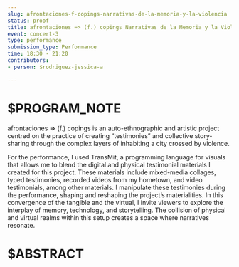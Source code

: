 ```yaml
---
slug: afrontaciones-f-copings-narrativas-de-la-memoria-y-la-violencia
status: proof
title: afrontaciones => (f.) copings Narrativas de la Memoria y la Violencia del habitar
event: concert-3
type: performance
submission_type: Performance
time: 18:30 - 21:20
contributors:
- person: $rodriguez-jessica-a

---
```


# $PROGRAM_NOTE

afrontaciones => (f.) copings is an auto-ethnographic and artistic project centred on the practice of creating
“testimonies” and collective story-sharing through the complex layers of inhabiting a city crossed by violence.

For the performance, I used TransMit, a programming language for visuals that allows me to blend the digital
and physical testimonial materials I created for this project. These materials include mixed-media collages, typed
testimonies, recorded videos from my hometown, and video testimonials, among other materials.
I manipulate these testimonies during the performance, shaping and reshaping the project’s materialities. In
this convergence of the tangible and the virtual, I invite viewers to explore the interplay of memory, technology,
and storytelling. The collision of physical and virtual realms within this setup creates a space where narratives
resonate.

# $ABSTRACT



